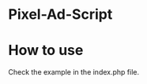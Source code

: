 Pixel-Ad-Script
===============

<h1>How to use</h1>

<p>
Check the example in the index.php file.<br />
</p>
